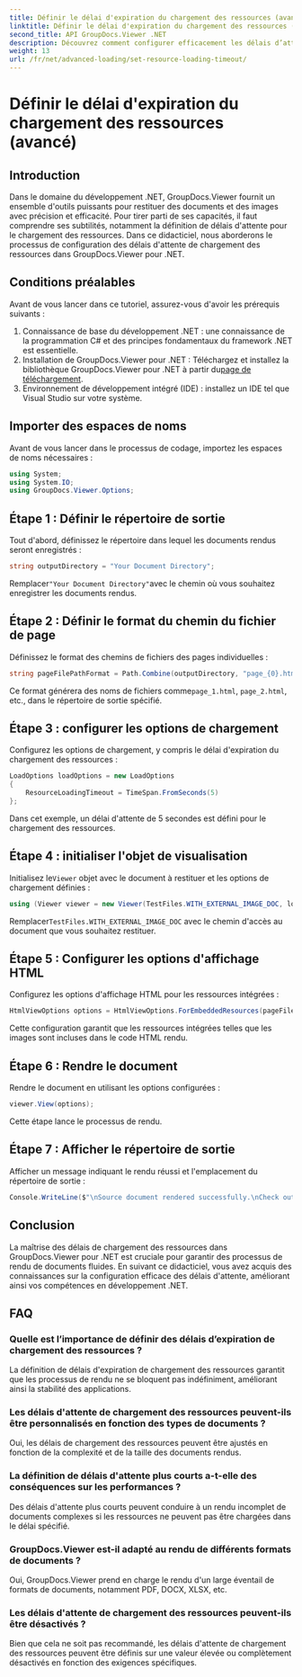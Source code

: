 ```yaml
---
title: Définir le délai d'expiration du chargement des ressources (avancé)
linktitle: Définir le délai d'expiration du chargement des ressources (avancé)
second_title: API GroupDocs.Viewer .NET
description: Découvrez comment configurer efficacement les délais d’attente de chargement des ressources dans GroupDocs.Viewer pour .NET. Maîtrisez le rendu des documents avec précision et stabilité.
weight: 13
url: /fr/net/advanced-loading/set-resource-loading-timeout/
---
```


# Définir le délai d'expiration du chargement des ressources (avancé)

## Introduction
Dans le domaine du développement .NET, GroupDocs.Viewer fournit un ensemble d'outils puissants pour restituer des documents et des images avec précision et efficacité. Pour tirer parti de ses capacités, il faut comprendre ses subtilités, notamment la définition de délais d'attente pour le chargement des ressources. Dans ce didacticiel, nous aborderons le processus de configuration des délais d'attente de chargement des ressources dans GroupDocs.Viewer pour .NET.
## Conditions préalables
Avant de vous lancer dans ce tutoriel, assurez-vous d'avoir les prérequis suivants :
1. Connaissance de base du développement .NET : une connaissance de la programmation C# et des principes fondamentaux du framework .NET est essentielle.
2.  Installation de GroupDocs.Viewer pour .NET : Téléchargez et installez la bibliothèque GroupDocs.Viewer pour .NET à partir du[page de téléchargement](https://releases.groupdocs.com/viewer/net/).
3. Environnement de développement intégré (IDE) : installez un IDE tel que Visual Studio sur votre système.

## Importer des espaces de noms
Avant de vous lancer dans le processus de codage, importez les espaces de noms nécessaires :
```csharp
using System;
using System.IO;
using GroupDocs.Viewer.Options;
```

## Étape 1 : Définir le répertoire de sortie
Tout d'abord, définissez le répertoire dans lequel les documents rendus seront enregistrés :
```csharp
string outputDirectory = "Your Document Directory";
```
 Remplacer`"Your Document Directory"`avec le chemin où vous souhaitez enregistrer les documents rendus.
## Étape 2 : Définir le format du chemin du fichier de page
Définissez le format des chemins de fichiers des pages individuelles :
```csharp
string pageFilePathFormat = Path.Combine(outputDirectory, "page_{0}.html");
```
 Ce format générera des noms de fichiers comme`page_1.html`, `page_2.html`, etc., dans le répertoire de sortie spécifié.
## Étape 3 : configurer les options de chargement
Configurez les options de chargement, y compris le délai d'expiration du chargement des ressources :
```csharp
LoadOptions loadOptions = new LoadOptions
{
    ResourceLoadingTimeout = TimeSpan.FromSeconds(5)
};
```
Dans cet exemple, un délai d'attente de 5 secondes est défini pour le chargement des ressources.
## Étape 4 : initialiser l'objet de visualisation
 Initialisez le`Viewer` objet avec le document à restituer et les options de chargement définies :
```csharp
using (Viewer viewer = new Viewer(TestFiles.WITH_EXTERNAL_IMAGE_DOC, loadOptions))
```
 Remplacer`TestFiles.WITH_EXTERNAL_IMAGE_DOC` avec le chemin d'accès au document que vous souhaitez restituer.
## Étape 5 : Configurer les options d'affichage HTML
Configurez les options d'affichage HTML pour les ressources intégrées :
```csharp
HtmlViewOptions options = HtmlViewOptions.ForEmbeddedResources(pageFilePathFormat);
```
Cette configuration garantit que les ressources intégrées telles que les images sont incluses dans le code HTML rendu.
## Étape 6 : Rendre le document
Rendre le document en utilisant les options configurées :
```csharp
viewer.View(options);
```
Cette étape lance le processus de rendu.
## Étape 7 : Afficher le répertoire de sortie
Afficher un message indiquant le rendu réussi et l'emplacement du répertoire de sortie :
```csharp
Console.WriteLine($"\nSource document rendered successfully.\nCheck output in {outputDirectory}.");
```

## Conclusion
La maîtrise des délais de chargement des ressources dans GroupDocs.Viewer pour .NET est cruciale pour garantir des processus de rendu de documents fluides. En suivant ce didacticiel, vous avez acquis des connaissances sur la configuration efficace des délais d'attente, améliorant ainsi vos compétences en développement .NET.
## FAQ
### Quelle est l’importance de définir des délais d’expiration de chargement des ressources ?
La définition de délais d'expiration de chargement des ressources garantit que les processus de rendu ne se bloquent pas indéfiniment, améliorant ainsi la stabilité des applications.
### Les délais d'attente de chargement des ressources peuvent-ils être personnalisés en fonction des types de documents ?
Oui, les délais de chargement des ressources peuvent être ajustés en fonction de la complexité et de la taille des documents rendus.
### La définition de délais d'attente plus courts a-t-elle des conséquences sur les performances ?
Des délais d'attente plus courts peuvent conduire à un rendu incomplet de documents complexes si les ressources ne peuvent pas être chargées dans le délai spécifié.
### GroupDocs.Viewer est-il adapté au rendu de différents formats de documents ?
Oui, GroupDocs.Viewer prend en charge le rendu d'un large éventail de formats de documents, notamment PDF, DOCX, XLSX, etc.
### Les délais d'attente de chargement des ressources peuvent-ils être désactivés ?
Bien que cela ne soit pas recommandé, les délais d'attente de chargement des ressources peuvent être définis sur une valeur élevée ou complètement désactivés en fonction des exigences spécifiques.